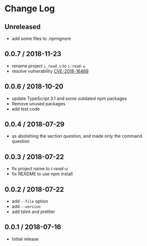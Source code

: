 # Change Log

## Unreleased
- add some files to .npmignore

## 0.0.7 / 2018-11-23
- rename project `i_read_u` to `i-read-u`
- resolve vulnerability [CVE\-2018\-16469](https://nvd.nist.gov/vuln/detail/CVE-2018-16469)

## 0.0.6 / 2018-10-20

- update TypeScript 3.1 and some outdated npm packages
- Remove unused packages
- add test code

## 0.0.4 / 2018-07-29

- as abolishing the section question, and made only the command question

## 0.0.3 / 2018-07-22

- fix project name to *i-read-u*
- fix README to use npm install

## 0.0.2 / 2018-07-22

- add `--file` option
- add `--version`
- add tslint and prettier

## 0.0.1 / 2018-07-16

- Initial release
